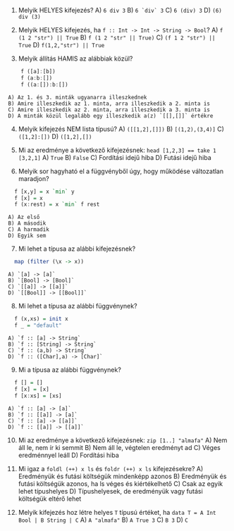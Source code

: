 1. Melyik HELYES kifejezés?
    A) `6 div 3`
    B) ``6 `div` 3``
    C) `6 (div) 3`
    D) `(6) div (3)`

2. Melyik HELYES kifejezés, ha `f :: Int -> Int -> String -> Bool`?
    A) `f (1 2 "str") || True`
    B) `f (1 2 "str" || True)`
    C) `(f 1 2 "str") || True`
    D) `f(1,2,"str") || True`

3. Melyik állítás HAMIS az alábbiak közül?
```haskell
    f ([a]:[b])
    f (a:b:[])
    f ((a:[]):b:[])
```
    A) Az 1. és 3. minták ugyanarra illeszkednek
    B) Amire illeszkedik az 1. minta, arra illeszkedik a 2. minta is
    C) Amire illeszkedik az 2. minta, arra illeszkedik a 3. minta is
    D) A minták közül legalább egy illeszkedik a(z) `[[],[]]` értékre

4. Melyik kifejezés NEM lista típusú?
    A) `([[1,2],[]])`
    B) `[(1,2),(3,4)]`
    C) `([1,2]:[])`
    D) `([1,2],[])`

5. Mi az eredménye a következő kifejezésnek: `head [1,2,3] == take 1 [3,2,1]`
    A) `True`
    B) `False`
    C) Fordítási idejű hiba
    D) Futási idejű hiba

6. Melyik sor hagyható el a függvényből úgy, hogy működése változatlan maradjon?
```haskell
  f [x,y] = x `min` y
  f [x] = x
  f (x:rest) = x `min` f rest
```
    A) Az első
    B) A második
    C) A harmadik
    D) Egyik sem

7. Mi lehet a típusa az alábbi kifejezésnek?
```haskell
  map (filter (\x -> x))
```
    A) `[a] -> [a]`
    B) `[Bool] -> [Bool]`
    C) `[[a]] -> [[a]]`
    D) `[[Bool]] -> [[Bool]]`

8. Mi lehet a típusa az alábbi függvénynek?
```haskell
  f (x,xs) = init x
  f _ = "default"
```
    A) `f :: [a] -> String`
    B) `f :: [String] -> String`
    C) `f :: (a,b) -> String`
    D) `f :: ([Char],a) -> [Char]`

9. Mi a típusa az alábbi függvénynek?
```haskell
  f [] = []
  f [x] = [x]
  f [x:xs] = [xs]
```
    A) `f :: [a] -> [a]`
    B) `f :: [[a]] -> [a]`
    C) `f :: [a] -> [[a]]`
    D) `f :: [[a]] -> [[a]]`

10. Mi az eredménye a következő kifejezésnek: `zip [1..] "almafa"`
    A) Nem áll le, nem ír ki semmit
    B) Nem áll le, végtelen eredményt ad
    C) Véges eredménnyel leáll
    D) Fordítási hiba

11. Mi igaz a `foldl (++) x ls` és `foldr (++) x ls` kifejezésekre?
    A) Eredményük és futási költségük mindenképp azonos
    B) Eredményük és futási költségük azonos, ha ls véges és kiértékelhető
    C) Csak az egyik lehet típushelyes
    D) Típushelyesek, de eredményük vagy futási költségük eltérő lehet

12. Melyik kifejezés hoz létre helyes `T` típusú értéket, ha `data T = A Int Bool | B String | C`
    A) `A "almafa"`
    B) `A True 3`
    C) `B 3`
    D) `C`
